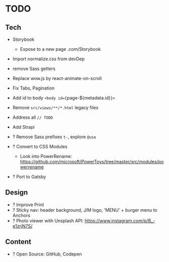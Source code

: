 # TODO

## Tech

- Storybook
  - Expose to a new page .com/Storybook
- Import normalize.css from devDep
- remove Sass getters
- Replace wow.js by react-animate-on-scroll
- Fix Tabs, Pagination
- Add id to body `<body id={`page-\${metadata.id}`}>`
- Remove `src/views/**/*.html` legacy files
- Address all `// TODO`
- Add Strapi

- ? Remove Sass prefixes `t-`, explore `@use`
- ? Convert to CSS Modules
  - Look into PowerRename: https://github.com/microsoft/PowerToys/tree/master/src/modules/powerrename
- ? Port to Gatsby

## Design

- ? Improve Print
- ? Sticky nav: header background, J/M logo, 'MENU' + burger menu to Anchors
- ? Photo viewer with Unsplash API: https://www.instagram.com/p/B_-e1zrjN7S/

## Content

- ? Open Source: GitHub, Codepen
